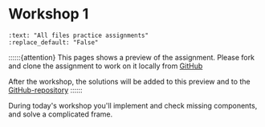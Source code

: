 # Workshop 1

```{custom_download_link} https://github.com/CIEM5000-2025/practice-assignments
:text: "All files practice assignments"
:replace_default: "False"
```

::::::{attention}
This pages shows a preview of the assignment. Please fork and clone the assignment to work on it locally from [GitHub](https://github.com/CIEM5000-2025/practice-assignments)

After the workshop, the solutions will be added to this preview and to the [GitHub-repository](https://github.com/CIEM5000-2025/practice-assignments)
::::::

During today's workshop you'll implement and check missing components, and solve a complicated frame.
